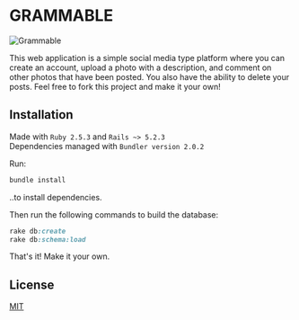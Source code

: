 # GRAMMABLE

![Grammable](https://i.imgur.com/WNTXCb2.png)

This web application is a simple social media type platform where you can create an account, upload a photo with a description, and comment on other photos that have been posted. You also have the ability to delete your posts. Feel free to fork this project and make it your own!

## Installation

Made with `Ruby 2.5.3` and `Rails ~> 5.2.3`<br />
Dependencies managed with `Bundler version 2.0.2`

Run:
```bash
bundle install
```
..to install dependencies. 

Then run the following commands to build the database:

```ruby
rake db:create
rake db:schema:load
```

That's it! Make it your own. 

## License
[MIT](https://choosealicense.com/licenses/mit/)
